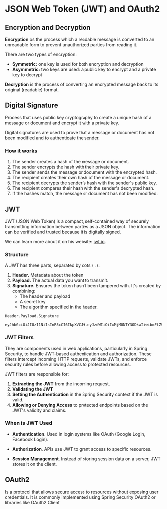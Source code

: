 # JSON Web Token (JWT) and OAuth2

## Encryption and Decryption

**Encryption** os the process which a readable message is converted to an unreadable form to prevent unauthorized parties from reading it.

There are two types of encryption:
* **Symmetric:** one key is used for both encryption and decryption
* **Asymmetric:** two keys are used: a public key to encrypt and a private key to decrypt

**Decryption** is the process of converting an encrypted message back to its original (readable) format.

## Digital Signature
Process that uses public key cryptography to create a unique hash of a message or document and encrypt it with a private key.

Digital signatures are used to prove that a message or document has not been modified and to authenticate the sender.

### How it works
1. The sender creates a hash of the message or document.
2. The sender encrypts the hash with their private key.
3. The sender sends the message or document with the encrypted hash.
4. The recipient creates their own hash of the message or document.
5. The recipient decrypts the sender's hash with the sender's public key.
6. The recipient compares their hash with the sender's decrypted hash.
7. If the hashes match, the message or document has not been modified.

## JWT

JWT (JSON Web Token) is a compact, self-contained way of securely transmitting information between parties as a JSON object. The information can be verified and trusted because it is digitally signed.

We can learn more about it on his website: [jwt.io](https://jwt.io/).

### Structure

A JWT has three parts, separated by dots `(.)`:
1. **Header.** Metadata about the token.
2. **Payload.** The actual data you want to transmit.
3. **Signature.** Ensures the token hasn't been tampered with. It's created by combining:
   * The header and payload
   * A secret key
   * The algorithm specified in the header.

```
Header.Payload.Signature

eyJhbGciOiJIUzI1NiIsInR5cCI6IkpXVCJ9.eyJzdWIiOiIxMjM0NTY3ODkwIiwibmFtZSI6IkpvaG4gRG9lIiwiaWF0IjoxNTE2MjM5MDIyfQ.SflKxwRJSMeKKF2QT4fwpMeJf36POk6yJV_adQssw5c
```

### JWT Filters

They are components used in web applications, particularly in Spring Security, to handle JWT-based authentication and authorization. These filters intercept incoming HTTP requests, validate JWTs, and enforce security rules before allowing access to protected resources.

JWT filters are responsible for:
1. **Extracting the JWT** from the incoming request.
2. **Validating the JWT**
3. **Setting the Authentication** in the Spring Security context if the JWT is valid.
4. **Allowing or Denying Access** to protected endpoints based on the JWT's validity and claims.

### When is JWT Used
* **Authentication**. Used in login systems like OAuth (Google Login, Facebook Login).

* **Authorization**. APIs use JWT to grant access to specific resources.

* **Session Management**. Instead of storing session data on a server, JWT stores it on the client.

## OAuth2

Is a protocol that allows secure access to resources without exposing user credentials. It is commonly implemented using Spring Security OAuth2 or libraries like OAuth2 Client